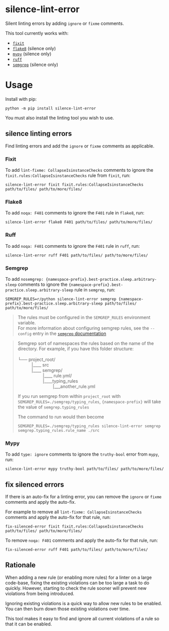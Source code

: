 # silence-lint-error

Silent linting errors
by adding `ignore` or `fixme` comments.

This tool currently works with:

- [`fixit`](https://github.com/Instagram/Fixit)
- [`flake8`](https://github.com/PyCQA/flake8) (silence only)
- [`mypy`](https://www.mypy-lang.org) (silence only)
- [`ruff`](https://docs.astral.sh/ruff/)
- [`semgrep`](https://semgrep.dev/docs/) (silence only)

# Usage

Install with pip:

```shell
python -m pip install silence-lint-error
```

You must also install the linting tool you wish to use.

## silence linting errors

Find linting errors
and add the `ignore` or `fixme` comments as applicable.

### Fixit

To add `lint-fixme: CollapseIsinstanceChecks` comments
to ignore the `fixit.rules:CollapseIsinstanceChecks` rule from `fixit`,
run:

```shell
silence-lint-error fixit fixit.rules:CollapseIsinstanceChecks path/to/files/ path/to/more/files/
```
### Flake8
To add `noqa: F401` comments
to ignore the `F401` rule in `flake8`,
run:

```shell
silence-lint-error flake8 F401 path/to/files/ path/to/more/files/
```

### Ruff

To add `noqa: F401` comments
to ignore the `F401` rule in `ruff`,
run:

```shell
silence-lint-error ruff F401 path/to/files/ path/to/more/files/
```

### Semgrep

To add `nosemgrep: {namespace-prefix}.best-practice.sleep.arbitrary-sleep` comments
to ignore the `{namespace-prefix}.best-practice.sleep.arbitrary-sleep` rule in `semgrep`,
run:

```shell
SEMGREP_RULES=r/python silence-lint-error semgrep {namespace-prefix}.best-practice.sleep.arbitrary-sleep path/to/files/ path/to/more/files/
```

> The rules must be configured in the `SEMGREP_RULES` environment variable. <br>
> For more information about configuring semgrep rules,
see the `--config` entry in the [`semgrep` documentation](https://semgrep.dev/docs/cli-reference-oss/)


> Semgrep sort of namespaces the rules based on the name of the directory. For example, if you have this folder structure: <br>
> <br>
└── project_root/<br>
&nbsp;&nbsp;&nbsp;&nbsp;&nbsp;&nbsp;&nbsp;&nbsp;&nbsp;&nbsp;&nbsp;|____ src<br>
&nbsp;&nbsp;&nbsp;&nbsp;&nbsp;&nbsp;&nbsp;&nbsp;&nbsp;&nbsp; |____ semgrep/<br>
&nbsp;&nbsp;&nbsp;&nbsp;&nbsp;&nbsp;&nbsp;&nbsp;&nbsp;&nbsp;&nbsp;&nbsp;&nbsp;&nbsp;&nbsp;&nbsp;&nbsp;&nbsp;&nbsp; |____ rule.yml/<br>
&nbsp;&nbsp;&nbsp;&nbsp;&nbsp;&nbsp;&nbsp;&nbsp;&nbsp;&nbsp;&nbsp;&nbsp;&nbsp;&nbsp;&nbsp;&nbsp;&nbsp;&nbsp;&nbsp;&nbsp;|____typing_rules<br>
&nbsp;&nbsp;&nbsp;&nbsp;&nbsp;&nbsp;&nbsp;&nbsp;&nbsp;&nbsp;&nbsp;&nbsp;&nbsp;&nbsp;&nbsp;&nbsp;&nbsp;&nbsp;&nbsp;&nbsp;&nbsp;&nbsp;&nbsp;&nbsp;&nbsp;&nbsp;&nbsp;  |___another_rule.yml
>
> If you run semgrep from within `project_root` with `SEMGREP_RULES=./semgrep/typing_rules`, `{namespace-prefix}` will take the value of `semgrep.typing_rules`<br>
>
> The command to run would then become
> ```shell
> SEMGREP_RULES=./semgrep/typing_rules silence-lint-error semgrep semgrep.typing_rules.rule_name ./src
> ```


### Mypy
To add `type: ignore` comments
to ignore the `truthy-bool` error from `mypy`,
run:

```shell
silence-lint-error mypy truthy-bool path/to/files/ path/to/more/files/
```

## fix silenced errors


If there is an auto-fix for a linting error,
you can remove the `ignore` or `fixme` comments
and apply the auto-fix.

For example
to remove all `lint-fixme: CollapseIsinstanceChecks` comments
and apply the auto-fix for that rule,
run:

```shell
fix-silenced-error fixit fixit.rules:CollapseIsinstanceChecks path/to/files/ path/to/more/files/
```

To remove `noqa: F401` comments
and apply the auto-fix for that rule,
run:

```shell
fix-silenced-error ruff F401 path/to/files/ path/to/more/files/
```

## Rationale

When adding a new rule (or enabling more rules) for a linter
on a large code-base,
fixing the existing violations can be too large a task to do quickly.
However, starting to check the rule sooner
will prevent new violations from being introduced.

Ignoring existing violations is a quick way to allow new rules to be enabled.
You can then burn down those existing violations over time.

This tool makes it easy to find and ignore all current violations of a rule
so that it can be enabled.
